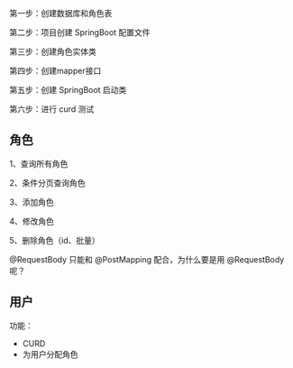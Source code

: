 第一步：创建数据库和角色表

第二步：项目创建 SpringBoot 配置文件

第三步：创建角色实体类

第四步：创建mapper接口

第五步：创建 SpringBoot 启动类

第六步：进行 curd 测试



## 角色

1、查询所有角色

2、条件分页查询角色

3、添加角色

4、修改角色

5、删除角色（id、批量）



@RequestBody 只能和 @PostMapping 配合，为什么要是用 @RequestBody  呢？

## 用户

功能：

- CURD
- 为用户分配角色